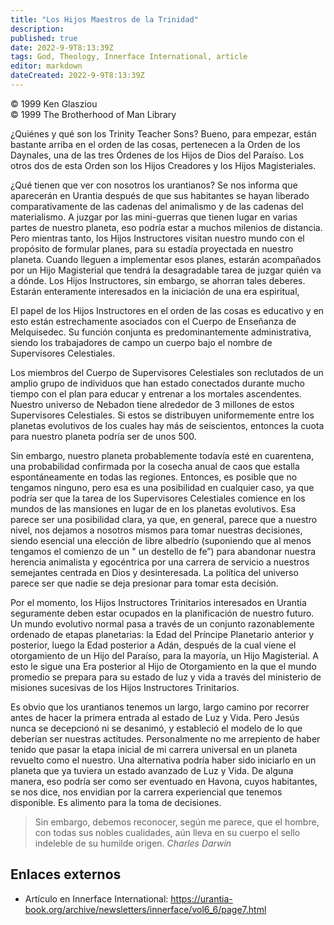 ```yaml
---
title: "Los Hijos Maestros de la Trinidad"
description: 
published: true
date: 2022-9-9T8:13:39Z
tags: God, Theology, Innerface International, article
editor: markdown
dateCreated: 2022-9-9T8:13:39Z
---
```


<p class="v-card v-sheet theme--light grey lighten-3 px-2">© 1999 Ken Glasziou<br>© 1999 The Brotherhood of Man Library</p>

¿Quiénes y qué son los Trinity Teacher Sons? Bueno, para empezar, están bastante arriba en el orden de las cosas, pertenecen a la Orden de los Daynales, una de las tres Órdenes de los Hijos de Dios del Paraíso. Los otros dos de esta Orden son los Hijos Creadores y los Hijos Magisteriales.

¿Qué tienen que ver con nosotros los urantianos? Se nos informa que aparecerán en Urantia después de que sus habitantes se hayan liberado comparativamente de las cadenas del animalismo y de las cadenas del materialismo. A juzgar por las mini-guerras que tienen lugar en varias partes de nuestro planeta, eso podría estar a muchos milenios de distancia. Pero mientras tanto, los Hijos Instructores visitan nuestro mundo con el propósito de formular planes, para su estadía proyectada en nuestro planeta. Cuando lleguen a implementar esos planes, estarán acompañados por un Hijo Magisterial que tendrá la desagradable tarea de juzgar quién va a dónde. Los Hijos Instructores, sin embargo, se ahorran tales deberes. Estarán enteramente interesados ​​en la iniciación de una era espiritual,

El papel de los Hijos Instructores en el orden de las cosas es educativo y en esto están estrechamente asociados con el Cuerpo de Enseñanza de Melquisedec. Su función conjunta es predominantemente administrativa, siendo los trabajadores de campo un cuerpo bajo el nombre de Supervisores Celestiales.

Los miembros del Cuerpo de Supervisores Celestiales son reclutados de un amplio grupo de individuos que han estado conectados durante mucho tiempo con el plan para educar y entrenar a los mortales ascendentes. Nuestro universo de Nebadon tiene alrededor de 3 millones de estos Supervisores Celestiales. Si estos se distribuyen uniformemente entre los planetas evolutivos de los cuales hay más de seiscientos, entonces la cuota para nuestro planeta podría ser de unos 500.

Sin embargo, nuestro planeta probablemente todavía esté en cuarentena, una probabilidad confirmada por la cosecha anual de caos que estalla espontáneamente en todas las regiones. Entonces, es posible que no tengamos ninguno, pero esa es una posibilidad en cualquier caso, ya que podría ser que la tarea de los Supervisores Celestiales comience en los mundos de las mansiones en lugar de en los planetas evolutivos. Esa parece ser una posibilidad clara, ya que, en general, parece que a nuestro nivel, nos dejamos a nosotros mismos para tomar nuestras decisiones, siendo esencial una elección de libre albedrío (suponiendo que al menos tengamos el comienzo de un " un destello de fe”) para abandonar nuestra herencia animalista y egocéntrica por una carrera de servicio a nuestros semejantes centrada en Dios y desinteresada. La política del universo parece ser que nadie se deja presionar para tomar esta decisión.

Por el momento, los Hijos Instructores Trinitarios interesados ​​en Urantia seguramente deben estar ocupados en la planificación de nuestro futuro. Un mundo evolutivo normal pasa a través de un conjunto razonablemente ordenado de etapas planetarias: la Edad del Príncipe Planetario anterior y posterior, luego la Edad posterior a Adán, después de la cual viene el otorgamiento de un Hijo del Paraíso, para la mayoría, un Hijo Magisterial. A esto le sigue una Era posterior al Hijo de Otorgamiento en la que el mundo promedio se prepara para su estado de luz y vida a través del ministerio de misiones sucesivas de los Hijos Instructores Trinitarios.

Es obvio que los urantianos tenemos un largo, largo camino por recorrer antes de hacer la primera entrada al estado de Luz y Vida. Pero Jesús nunca se decepcionó ni se desanimó, y estableció el modelo de lo que deberían ser nuestras actitudes. Personalmente no me arrepiento de haber tenido que pasar la etapa inicial de mi carrera universal en un planeta revuelto como el nuestro. Una alternativa podría haber sido iniciarlo en un planeta que ya tuviera un estado avanzado de Luz y Vida. De alguna manera, eso podría ser como ser eventuado en Havona, cuyos habitantes, se nos dice, nos envidian por la carrera experiencial que tenemos disponible. Es alimento para la toma de decisiones.

> Sin embargo, debemos reconocer, según me parece, que el hombre, con todas sus nobles cualidades, aún lleva en su cuerpo el sello indeleble de su humilde origen.
> _Charles Darwin_

## Enlaces externos

- Artículo en Innerface International: https://urantia-book.org/archive/newsletters/innerface/vol6_6/page7.html


